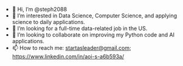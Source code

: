 - 👋 Hi, I’m @steph2088
- 👀 I’m interested in Data Science, Computer Science, and applying science to daily applications.
- 🌱 I’m looking for a full-time data-related job in the US.
- 💞️ I’m looking to collaborate on improving my Python code and AI applications.
- 📫 How to reach me: startasleader@gmail.com; https://www.linkedin.com/in/aoi-s-a6b593a/ 

<!---
steph2088/steph2088 is a ✨ special ✨ repository because its `README.md` (this file) appears on your GitHub profile.
You can click the Preview link to take a look at your changes.
--->
